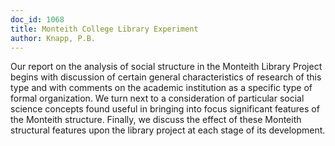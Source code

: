 ```yaml
---
doc_id: 1068
title: Monteith College Library Experiment
author: Knapp, P.B.
---
```


Our report on the analysis of social structure in the Monteith
Library Project begins with discussion of certain general characteristics
of research of this type and with comments on the academic institution
as a specific type of formal organization.  We turn next to a consideration
of particular social science concepts found useful in bringing into focus
significant features of the Monteith structure.  Finally, we discuss the
effect of these Monteith structural features upon the library project at
each stage of its development.